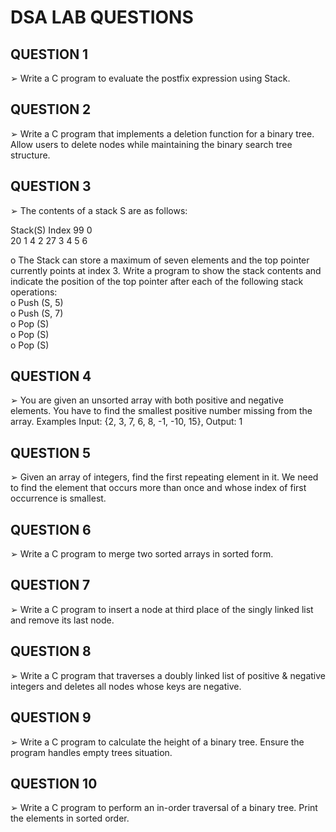 # DSA LAB QUESTIONS

## QUESTION 1

➢ Write a C program to evaluate the postfix expression using Stack. 

## QUESTION 2

➢ Write a C program that implements a deletion function for a binary tree. Allow users to delete nodes while maintaining the binary search tree structure. 

## QUESTION 3

➢ The contents of a stack S are as follows: 

Stack(S)  Index 
99        0           
20        1
4         2
27        3
          4
          5
          6

            
o The Stack can store a maximum of seven elements and the top pointer currently 
points at index 3. Write a program to show the stack contents and indicate the position 
of the top pointer after each of the following stack operations:   
o Push (S, 5)    
o Push (S, 7)    
o Pop (S)    
o Pop (S)    
o Pop (S) 

## QUESTION 4

➢ You are given an unsorted array with both positive and negative elements. You have to find 
the smallest positive number missing from the array. Examples Input: {2, 3, 7, 6, 8, -1, -10, 
15}, Output: 1  

## QUESTION 5

➢ Given an array of integers, find the first repeating element in it. We need to find the element 
that occurs more than once and whose index of first occurrence is smallest. 

## QUESTION 6

➢ Write a C program to merge two sorted arrays in sorted form. 

## QUESTION 7
➢ Write a C program to insert a node at third place of the singly linked list and remove its last 
node. 

## QUESTION 8

➢ Write a C program that traverses a doubly linked list of positive & negative integers and 
deletes all nodes whose keys are negative. 

## QUESTION 9

➢ Write a C program to calculate the height of a binary tree. Ensure the program handles empty 
trees situation.

## QUESTION 10
➢ Write a C program to perform an in-order traversal of a binary tree. Print the elements in 
sorted order.
